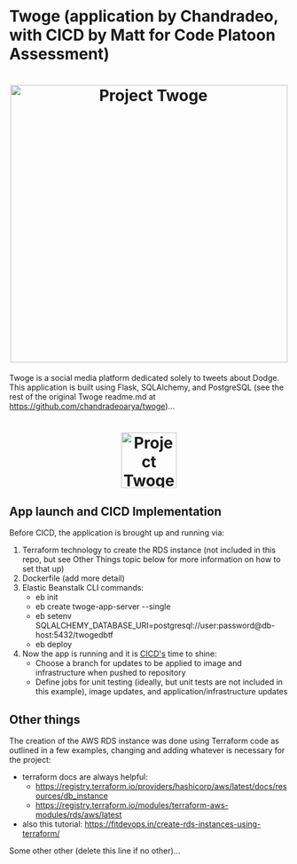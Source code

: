 # **Twoge (application by Chandradeo, with CICD by Matt for Code Platoon Assessment)**

<h1 align="center">
	<img
		width="500"
		alt="Project Twoge"
		src="./static/img/twoge-cover.png">
</h1>

Twoge is a social media platform dedicated solely to tweets about Dodge. This application is built using Flask, SQLAlchemy, and PostgreSQL (see the rest of the original Twoge readme.md at https://github.com/chandradeoarya/twoge)...

<h1 align="center">
	<img
		width="100"
		alt="Project Twoge"
		src="./static/img/twoge.png">
</h1>

## App launch and CICD Implementation
Before CICD, the application is brought up and running via:
1. Terraform technology to create the RDS instance (not included in this repo, but see Other Things topic below for more information on how to set that up)
2. Dockerfile (add more detail)
3. Elastic Beanstalk CLI commands:
 	- eb init
 	- eb create twoge-app-server --single
 	- eb setenv SQLALCHEMY_DATABASE_URI=postgresql://user:password@db-host:5432/twogedbtf
 	- eb deploy
4. Now the app is running and it is [CICD's](https://github.com/adasMatt/twogeCICD/blob/master/.github/workflows/cicd.yml) time to shine:
	- Choose a branch for updates to be applied to image and infrastructure when pushed to repository
 	- Define jobs for unit testing (ideally, but unit tests are not included in this example), image updates, and application/infrastructure updates

## Other things
The creation of the AWS RDS instance was done using Terraform code as outlined in a few examples, changing and adding whatever is necessary for the project:
- terraform docs are always helpful: 
	- https://registry.terraform.io/providers/hashicorp/aws/latest/docs/resources/db_instance
	- https://registry.terraform.io/modules/terraform-aws-modules/rds/aws/latest
- also this tutorial: https://fitdevops.in/create-rds-instances-using-terraform/

Some other other (delete this line if no other)...
